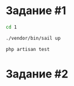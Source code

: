 # Задание #1

```bash
cd 1

./vendor/bin/sail up

php artisan test

```


# Задание #2

```bash

```